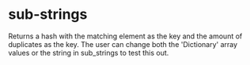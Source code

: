 # sub-strings
Returns a hash with the matching element as the key and the amount of duplicates as the key. The user can change both the 'Dictionary' array values or the string in sub_strings to test this out.
